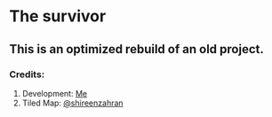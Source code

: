 # The survivor
## This is an optimized rebuild of an old project.


### Credits:
1. Development: [Me](https://github.com/bigdubz)
2. Tiled Map: [@shireenzahran](https://github.com/shireenzahran)
